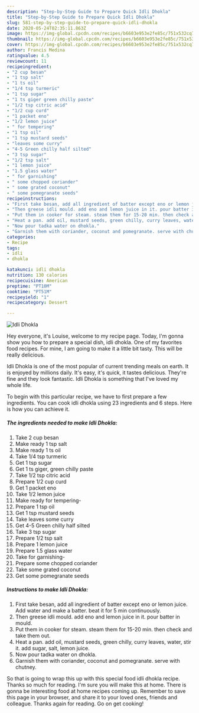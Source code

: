 ```yaml
---
description: "Step-by-Step Guide to Prepare Quick Idli Dhokla"
title: "Step-by-Step Guide to Prepare Quick Idli Dhokla"
slug: 581-step-by-step-guide-to-prepare-quick-idli-dhokla
date: 2020-05-24T02:35:11.863Z
image: https://img-global.cpcdn.com/recipes/b6603e953e2fe85c/751x532cq70/idli-dhokla-recipe-main-photo.jpg
thumbnail: https://img-global.cpcdn.com/recipes/b6603e953e2fe85c/751x532cq70/idli-dhokla-recipe-main-photo.jpg
cover: https://img-global.cpcdn.com/recipes/b6603e953e2fe85c/751x532cq70/idli-dhokla-recipe-main-photo.jpg
author: Francis Medina
ratingvalue: 4.5
reviewcount: 11
recipeingredient:
- "2 cup besan"
- "1 tsp salt"
- "1 ts oil"
- "1/4 tsp turmeric"
- "1 tsp sugar"
- "1 ts giger green chilly paste"
- "1/2 tsp citric acid"
- "1/2 cup curd"
- "1 packet eno"
- "1/2 lemon juice"
- " for tempering"
- "1 tsp oil"
- "1 tsp mustard seeds"
- "leaves some curry"
- "4-5 Green chilly half silted"
- "3 tsp sugar"
- "1/2 tsp salt"
- "1 lemon juice"
- "1.5 glass water"
- " for garnishing"
- " some chopped coriander"
- " some grated coconut"
- " some pomegranate seeds"
recipeinstructions:
- "First take besan, add all ingredient of batter except eno or lemon juice. Add water and make a batter. beat it for 5 min continuously."
- "Then greese idli mould. add eno and lemon juice in it. pour batter in mould."
- "Put them in cooker for steam. steam them for 15-20 min. then check and take them out."
- "Heat a pan. add oil, mustard seeds, green chilly, curry leaves, water, stir it. add sugar, salt, lemon juice."
- "Now pour tadka water on dhokla."
- "Garnish them with coriander, coconut and pomegranate. serve with chutney."
categories:
- Recipe
tags:
- idli
- dhokla

katakunci: idli dhokla 
nutrition: 130 calories
recipecuisine: American
preptime: "PT10M"
cooktime: "PT51M"
recipeyield: "1"
recipecategory: Dessert

---
```



![Idli Dhokla](https://img-global.cpcdn.com/recipes/b6603e953e2fe85c/751x532cq70/idli-dhokla-recipe-main-photo.jpg)

Hey everyone, it's Louise, welcome to my recipe page. Today, I'm gonna show you how to prepare a special dish, idli dhokla. One of my favorites food recipes. For mine, I am going to make it a little bit tasty. This will be really delicious.



Idli Dhokla is one of the most popular of current trending meals on earth. It is enjoyed by millions daily. It's easy, it's quick, it tastes delicious. They're fine and they look fantastic. Idli Dhokla is something that I've loved my whole life.


To begin with this particular recipe, we have to first prepare a few ingredients. You can cook idli dhokla using 23 ingredients and 6 steps. Here is how you can achieve it.

<!--inarticleads1-->

##### The ingredients needed to make Idli Dhokla:

1. Take 2 cup besan
1. Make ready 1 tsp salt
1. Make ready 1 ts oil
1. Take 1/4 tsp turmeric
1. Get 1 tsp sugar
1. Get 1 ts giger, green chilly paste
1. Take 1/2 tsp citric acid
1. Prepare 1/2 cup curd
1. Get 1 packet eno
1. Take 1/2 lemon juice
1. Make ready  for tempering-
1. Prepare 1 tsp oil
1. Get 1 tsp mustard seeds
1. Take leaves some curry
1. Get 4-5 Green chilly half silted
1. Take 3 tsp sugar
1. Prepare 1/2 tsp salt
1. Prepare 1 lemon juice
1. Prepare 1.5 glass water
1. Take  for garnishing-
1. Prepare  some chopped coriander
1. Take  some grated coconut
1. Get  some pomegranate seeds




<!--inarticleads2-->

##### Instructions to make Idli Dhokla:

1. First take besan, add all ingredient of batter except eno or lemon juice. Add water and make a batter. beat it for 5 min continuously.
1. Then greese idli mould. add eno and lemon juice in it. pour batter in mould.
1. Put them in cooker for steam. steam them for 15-20 min. then check and take them out.
1. Heat a pan. add oil, mustard seeds, green chilly, curry leaves, water, stir it. add sugar, salt, lemon juice.
1. Now pour tadka water on dhokla.
1. Garnish them with coriander, coconut and pomegranate. serve with chutney.




So that is going to wrap this up with this special food idli dhokla recipe. Thanks so much for reading. I'm sure you will make this at home. There is gonna be interesting food at home recipes coming up. Remember to save this page in your browser, and share it to your loved ones, friends and colleague. Thanks again for reading. Go on get cooking!
